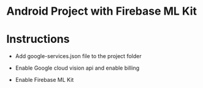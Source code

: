 # Android Project with Firebase ML Kit

# Instructions

- Add google-services.json file to the project folder

- Enable Google cloud vision api and enable billing

- Enable Firebase ML Kit
